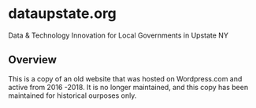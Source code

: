 # dataupstate.org

Data &amp; Technology Innovation for Local Governments in Upstate NY

## Overview

This is a copy of an old website that was hosted on Wordpress.com and active from 2016 -2018. It is no longer maintained, and this copy has been maintained for historical ourposes only.
